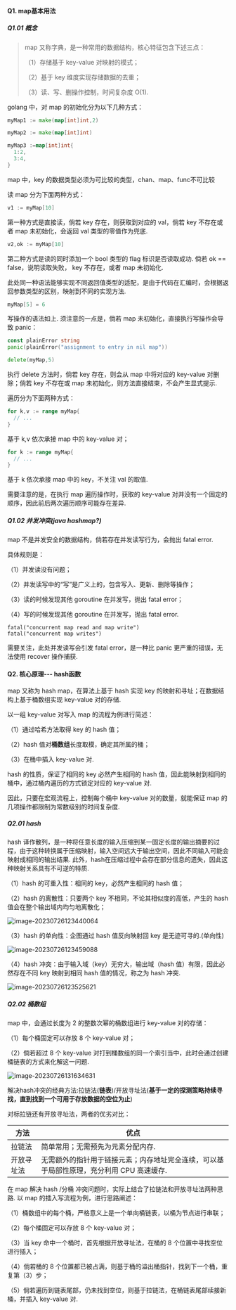#### Q1. map基本用法

##### Q1.01 概念

>map 又称字典，是一种常用的数据结构，核心特征包含下述三点：
>
>（1）存储基于 key-value 对映射的模式；
>
>（2）基于 key 维度实现存储数据的去重；
>
>（3）读、写、删操作控制，时间复杂度 O(1).

golang 中，对 map 的初始化分为以下几种方式：

```go
myMap1 := make(map[int]int,2)
```

```go
myMap2 := make(map[int]int)
```

```go
myMap3 :=map[int]int{
  1:2,
  3:4,
}
```

map 中，key 的数据类型必须为可比较的类型，chan、map、func不可比较



 读 map 分为下面两种方式：

```go
v1 := myMap[10]
```

第一种方式是直接读，倘若 key 存在，则获取到对应的 val，倘若 key 不存在或者 map 未初始化，会返回 val 类型的零值作为兜底.

```go
v2,ok := myMap[10]
```

第二种方式是读的同时添加一个 bool 类型的 flag 标识是否读取成功. 倘若 ok == false，说明读取失败， key 不存在，或者 map 未初始化.

此处同一种语法能够实现不同返回值类型的适配，是由于代码在汇编时，会根据返回参数类型的区别，映射到不同的实现方法.

```go
myMap[5] = 6
```

写操作的语法如上. 须注意的一点是，倘若 map 未初始化，直接执行写操作会导致 panic：

```go
const plainError string
panic(plainError("assignment to entry in nil map"))
```

```go
delete(myMap,5)
```

执行 delete 方法时，倘若 key 存在，则会从 map 中将对应的 key-value 对删除；倘若 key 不存在或 map 未初始化，则方法直接结束，不会产生显式提示.

遍历分为下面两种方式：

```go
for k,v := range myMap{
  // ...
}
```

基于 k,v 依次承接 map 中的 key-value 对；

 

```go
for k := range myMap{
  // ...
}
```

基于 k 依次承接 map 中的 key，不关注 val 的取值.

需要注意的是，在执行 map 遍历操作时，获取的 key-value 对并没有一个固定的顺序，因此前后两次遍历顺序可能存在差异.

##### Q1.02 并发冲突(java hashmap?)

map 不是并发安全的数据结构，倘若存在并发读写行为，会抛出 fatal error.

具体规则是：

（1）并发读没有问题；

（2）并发读写中的“写”是广义上的，包含写入、更新、删除等操作；

（3）读的时候发现其他 goroutine 在并发写，抛出 fatal error；

（4）写的时候发现其他 goroutine 在并发写，抛出 fatal error.

```
fatal("concurrent map read and map write")
fatal("concurrent map writes")
```

需要关注，此处并发读写会引发 fatal error，是一种比 panic 更严重的错误，无法使用 recover 操作捕获.

#### Q2. 核心原理--- hash函数

map 又称为 hash map，在算法上基于 hash 实现 key 的映射和寻址；在数据结构上基于桶数组实现 key-value 对的存储.

以一组 key-value 对写入 map 的流程为例进行简述：

（1）通过哈希方法取得 key 的 hash 值；

（2）hash 值对**桶数组**长度取模，确定其所属的桶；

（3）在桶中插入 key-value 对.

hash 的性质，保证了相同的 key 必然产生相同的 hash 值，因此能映射到相同的桶中，通过桶内遍历的方式锁定对应的 key-value 对.

因此，只要在宏观流程上，控制每个桶中 key-value 对的数量，就能保证 map 的几项操作都限制为常数级别的时间复杂度.

##### Q2.01 hash

hash 译作散列，是一种将任意长度的输入压缩到某一固定长度的输出摘要的过程，由于这种转换属于压缩映射，输入空间远大于输出空间，因此不同输入可能会映射成相同的输出结果. 此外，hash在压缩过程中会存在部分信息的遗失，因此这种映射关系具有不可逆的特质.

（1）hash 的可重入性：相同的 key，必然产生相同的 hash 值；

（2）hash 的离散性：只要两个 key 不相同，不论其相似度的高低，产生的 hash 值会在整个输出域内均匀地离散化；

![image-20230726123440064](https://cscgblog-1301638685.cos.ap-chengdu.myqcloud.com/note/image-20230726123440064.png)

（3）hash 的单向性：企图通过 hash 值反向映射回 key 是无迹可寻的.(单向性)

![image-20230726123459088](https://cscgblog-1301638685.cos.ap-chengdu.myqcloud.com/note/image-20230726123459088.png)

（4）hash 冲突：由于输入域（key）无穷大，输出域（hash 值）有限，因此必然存在不同 key 映射到相同 hash 值的情况，称之为 hash 冲突.

![image-20230726123525621](https://cscgblog-1301638685.cos.ap-chengdu.myqcloud.com/note/image-20230726123525621.png)

##### Q2.02 桶数组

map 中，会通过长度为 2 的整数次幂的桶数组进行 key-value 对的存储：

（1）每个桶固定可以存放 8 个 key-value 对；

（2）倘若超过 8 个 key-value 对打到桶数组的同一个索引当中，此时会通过创建桶链表的方式来化解这一问题.

![image-20230726131634631](https://cscgblog-1301638685.cos.ap-chengdu.myqcloud.com/note/image-20230726131634631.png)

解决hash冲突的经典方法:拉链法(**链表**)/开放寻址法(**基于一定的探测策略持续寻找，直到找到一个可用于存放数据的空位为止**)

对标拉链还有开放寻址法，两者的优劣对比：

| **方法**   | **优点**                                                     |
| ---------- | ------------------------------------------------------------ |
| 拉链法     | 简单常用；无需预先为元素分配内存.                            |
| 开放寻址法 | 无需额外的指针用于链接元素；内存地址完全连续，可以基于局部性原理，充分利用 CPU 高速缓存. |

在 map 解决 hash /分桶 冲突问题时，实际上结合了拉链法和开放寻址法两种思路. 以 map 的插入写流程为例，进行思路阐述：

（1）桶数组中的每个桶，严格意义上是一个单向桶链表，以桶为节点进行串联；

（2）每个桶固定可以存放 8 个 key-value 对；

（3）当 key 命中一个桶时，首先根据开放寻址法，在桶的 8 个位置中寻找空位进行插入；

（4）倘若桶的 8 个位置都已被占满，则基于桶的溢出桶指针，找到下一个桶，重复第（3）步；

（5）倘若遍历到链表尾部，仍未找到空位，则基于拉链法，在桶链表尾部续接新桶，并插入 key-value 对.